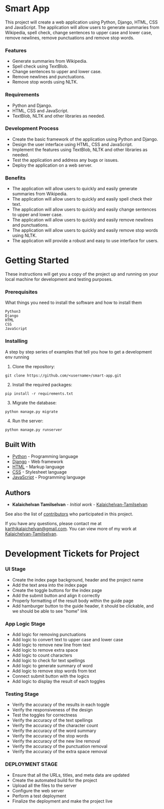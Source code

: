 # Smart App

This project will create a web application using Python, Django, HTML, CSS and JavaScript. The application will allow users to generate summaries from Wikipedia, spell check, change sentences to upper case and lower case, remove newlines, remove punctuations and remove stop words. 


### Features

- Generate summaries from Wikipedia.
- Spell check using TextBlob.
- Change sentences to upper and lower case.
- Remove newlines and punctuations.
- Remove stop words using NLTK.

### Requirements

- Python and Django.
- HTML, CSS and JavaScript.
- TextBlob, NLTK and other libraries as needed.

### Development Process

- Create the basic framework of the application using Python and Django.
- Design the user interface using HTML, CSS and JavaScript.
- Implement the features using TextBlob, NLTK and other libraries as needed.
- Test the application and address any bugs or issues.
- Deploy the application on a web server.

### Benefits

- The application will allow users to quickly and easily generate summaries from Wikipedia.
- The application will allow users to quickly and easily spell check their text.
- The application will allow users to quickly and easily change sentences to upper and lower case.
- The application will allow users to quickly and easily remove newlines and punctuations.
- The application will allow users to quickly and easily remove stop words using NLTK.
- The application will provide a robust and easy to use interface for users.


# Getting Started

These instructions will get you a copy of the project up and running on your local machine for development and testing purposes.

### Prerequisites

What things you need to install the software and how to install them

```
Python3
Django
HTML
CSS
JavaScript
```

### Installing

A step by step series of examples that tell you how to get a development env running

1. Clone the repository:
```
git clone https://github.com/<username>/smart-app.git
```
2. Install the required packages:
```
pip install -r requirements.txt
```
3. Migrate the database:
```
python manage.py migrate
```
4. Run the server:
```
python manage.py runserver
```

## Built With

* [Python](https://www.python.org/) - Programming language
* [Django](https://www.djangoproject.com/) - Web framework
* [HTML](https://www.w3schools.com/html/) - Markup language
* [CSS](https://www.w3schools.com/css/) - Stylesheet language
* [JavaScript](https://www.javascript.com/) - Programming language

## Authors

* **Kalaichelvan Tamilselvan** - *Initial work* - [Kalaichelvan-Tamilselvan](https://github.com/Kalaichelvan-Tamilselvan)

See also the list of [contributors](https://github.com/Kalaichelvan-Tamilselvan/SmartApp/graphs/contributors) who participated in this project.



If you have any questions, please contact me at karthikalaichelvan@gmail.com. You can view more of my work at [Kalaichelvan-Tamilselvan](https://github.com/Kalaichelvan-Tamilselvan).



# Development Tickets for Project

### UI Stage
- Create the index page background, header and the project name
- Add the text area into the index page
- Create the toggle buttons for the index page
- Add the submit button and align it correctly
- Properly formatting of the result body within the guide page
- Add hamburger button to the guide header, it should be clickable, and we should be able to see "home" link

### App Logic Stage
- Add logic for removing punctuations
- Add logic to convert text to upper case and lower case
- Add logic to remove new line from text
- Add logic to remove extra space
- Add logic to count characters
- Add logic to check for text spellings
- Add logic to generate summary of word
- Add logic to remove stop words from text
- Connect submit button with the logics
- Add logic to display the result of each toggles

### Testing Stage
- Verify the accuracy of the results in each toggle 
- Verify the responsiveness of the design
- Test the toggles for correctness
- Verify the accuracy of the text spellings
- Verify the accuracy of the character count
- Verify the accuracy of the word summary
- Verify the accuracy of the stop words
- Verify the accuracy of the new line removal
- Verify the accuracy of the punctuation removal
- Verify the accuracy of the extra space removal

### DEPLOYMENT STAGE
- Ensure that all the URLs, titles, and meta data are updated
- Create the automated build for the project
- Upload all the files to the server
- Configure the web server
- Perform a test deployment
- Finalize the deployment and make the project live

